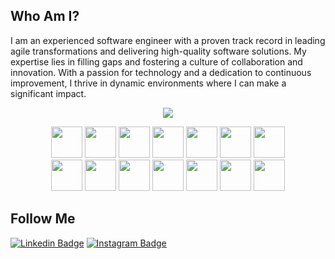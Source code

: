 <link rel="stylesheet" type='text/css' href="https://cdn.jsdelivr.net/gh/devicons/devicon@latest/devicon.min.css" />

## Who Am I?

I am an experienced software engineer with a proven track record in leading agile transformations and delivering high-quality software solutions. My expertise lies in filling gaps and fostering a culture of collaboration and innovation. With a passion for technology and a dedication to continuous improvement, I thrive in dynamic environments where I can make a significant impact.

<p align="center"> <img src="https://github-readme-stats.vercel.app/api?username=mfedatto&count_private=true&show_icons=true&theme=dracula" /> </p>

<p align="center">
  <img src="https://cdn.jsdelivr.net/gh/devicons/devicon@latest/icons/csharp/csharp-original.svg" width="50px" />
  <img src="https://cdn.jsdelivr.net/gh/devicons/devicon@latest/icons/javascript/javascript-original.svg" width="50px" />
  <img src="https://cdn.jsdelivr.net/gh/devicons/devicon@latest/icons/microsoftsqlserver/microsoftsqlserver-original.svg" width="50px" />
  <img src="https://cdn.jsdelivr.net/gh/devicons/devicon@latest/icons/redis/redis-original.svg" width="50px" />
  <img src="https://cdn.jsdelivr.net/gh/devicons/devicon@latest/icons/mongodb/mongodb-original.svg" width="50px" />
  <img src="https://cdn.jsdelivr.net/gh/devicons/devicon@latest/icons/cypressio/cypressio-original.svg" width="50px" />
  <img src="https://cdn.jsdelivr.net/gh/devicons/devicon@latest/icons/linux/linux-original.svg" width="50px" />
  <br />
  <img src="https://cdn.jsdelivr.net/gh/devicons/devicon@latest/icons/windows11/windows11-original.svg" width="50px" />
  <img src="https://cdn.jsdelivr.net/gh/devicons/devicon@latest/icons/docker/docker-original.svg" width="50px" />
  <img src="https://cdn.jsdelivr.net/gh/devicons/devicon@latest/icons/azuredevops/azuredevops-original.svg" width="50px" />
  <img src="https://cdn.jsdelivr.net/gh/devicons/devicon@latest/icons/azure/azure-original.svg" width="50px" />
  <img src="https://cdn.jsdelivr.net/gh/devicons/devicon@latest/icons/amazonwebservices/amazonwebservices-original-wordmark.svg" width="50px" />
  <img src="https://cdn.jsdelivr.net/gh/devicons/devicon@latest/icons/visualstudio/visualstudio-original.svg" width="50px" />
  <img src="https://cdn.jsdelivr.net/gh/devicons/devicon@latest/icons/rider/rider-original.svg" width="50px" />
</p>

## Follow Me

[![Linkedin Badge](https://img.shields.io/badge/-LinkedIn-blue?style=flat-square&logo=Linkedin&logoColor=white&link=https://www.linkedin.com/in/mauriciofedatto/)](https://www.linkedin.com/in/mauriciofedatto/)
[![Instagram Badge](https://img.shields.io/badge/-Instagram-C13584?style=flat-square&labelColor=C13584&logo=instagram&logoColor=white&link=https://www.instagram.com/m.fedatto/)](https://www.instagram.com/m.fedatto/)
